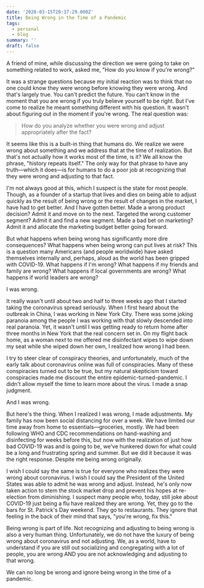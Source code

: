 ```yaml
---
date: '2020-03-15T20:37:29.000Z'
title: Being Wrong in the Time of a Pandemic
tags:
  - personal
  - blog
summary: ''
draft: false
---
```

A friend of mine, while discussing the direction we were going to take on something related to work, asked me, "How do you know if you're wrong?"

It was a strange questions because my initial reaction was to think that no one could know they were wrong before knowing they were wrong. And that's largely true. You can't predict the future. You can't know in the moment that you are wrong if you truly believe yourself to be right. But I've come to realize he meant something different with his question. It wasn't about figuring out in the moment if you're wrong. The real question was:

> How do you analyze whether you were wrong and adjust appropriately after the fact?

It seems like this is a built-in thing that humans do. We realize we were wrong about something and we address that at the time of realization. But that's not actually how it works most of the time, is it? We all know the phrase, "history repeats itself." The only way for that phrase to have any truth—which it does—is for humans to do a poor job at recognizing that they were wrong and adjusting to that fact.

I'm not always good at this, which I suspect is the state for most people. Though, as a founder of a startup that lives and dies on being able to adjust quickly as the result of being wrong or the result of changes in the market, I have had to get better. And I have gotten better. Made a wrong product decision? Admit it and move on to the next. Targeted the wrong customer segment? Admit it and find a new segment. Made a bad bet on marketing? Admit it and allocate the marketing budget better going forward.

But what happens when being wrong has significantly more dire consequences? What happens when being wrong can put lives at risk? This is a question many Americans (and people worldwide) have asked themselves internally and, perhaps, aloud as the world has been gripped with COVID-19. What happens if I'm wrong? What happens if my friends and family are wrong? What happens if local governments are wrong? What happens if world leaders are wrong?

I was wrong.

It really wasn't until about two and half to three weeks ago that I started taking the coronavirus spread seriously. When I first heard about the outbreak in China, I was working in New York City. There was some joking paranoia among the people I was working with that slowly descended into real paranoia. Yet, it wasn't until I was getting ready to return home after three months in New York that the real concern set in. On my flight back home, as a woman next to me offered me disinfectant wipes to wipe down my seat while she wiped down her own, I realized how wrong I had been.

I try to steer clear of conspiracy theories, and unfortunately, much of the early talk about coronavirus online was full of conspiracies. Many of these conspiracies turned out to be true, but my natural skepticism toward conspiracies made me discount the entire epidemic-turned-pandemic. I didn't allow myself the time to learn more about the virus. I made a snap judgment.

And I was wrong.

But here's the thing. When I realized I was wrong, I made adjustments. My family has now been social distancing for over a week. We have limited our time away from home to essentials—groceries, mostly. We had been following WHO and CDC recommendations on hand-washing and disinfecting for weeks before this, but now with the realization of just how bad COVID-19 was and is going to be, we've hunkered down for what could be a long and frustrating spring and summer. But we did it because it was the right response. Despite me being wrong originally.

I wish I could say the same is true for everyone who realizes they were wrong about coronavirus. I wish I could say the President of the United States was able to admit he was wrong and adjust. Instead, he's only now taken action to stem the stock market drop and prevent his hopes at re-election from diminishing. I suspect many people who, today, still joke about COVID-19 just being a flu have realized they are wrong. Yet, they go to the bars for St. Patrick's Day weekend. They go to restaurants. They ignore that feeling in the back of their mind that says, "you're wrong, fix this."

Being wrong is part of life. Not recognizing and adjusting to being wrong is also a very human thing. Unfortunately, we do not have the luxury of being wrong about coronavirus and not adjusting. We, as a world, have to understand if you are still out socializing and congregating with a lot of people, you are wrong AND you are not acknowledging and adjusting to that wrong.

We can no long be wrong and ignore being wrong in the time of a pandemic.


  
